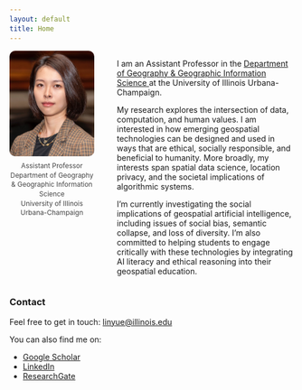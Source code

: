 ```yaml
---
layout: default
title: Home
---
```


<div style="display: flex; align-items: flex-start; gap: 40px; margin-bottom: 1.5em; flex-wrap: wrap;">
  <div style="flex-shrink: 0; width: 150px; text-align: center;">
    <img src="assets/photo.jpeg" alt="Yue Lin" 
         style="border-radius: 10px; width: 100%; height: auto;" />
    <div style="margin-top: 0.5em; font-size: 0.85em; color: #444; line-height: 1.4;">
      Assistant Professor <br>
      Department of Geography & Geographic Information Science <br>
      University of Illinois Urbana-Champaign
    </div>
  </div>

  <div style="flex: 1; min-width: 250px;">
    <p>
      I am an Assistant Professor in the 
      <a href="https://ggis.illinois.edu/" target="_blank">
        Department of Geography & Geographic Information Science
      </a> 
      at the University of Illinois Urbana-Champaign.
    </p>
    <p>
      My research explores the intersection of data, computation, and human values. I am interested in how emerging geospatial technologies can be designed and used in ways that are ethical, socially responsible, and beneficial to humanity. More broadly, my interests span spatial data science, location privacy, and the societal implications of algorithmic systems.
    </p>
    <p>
      I’m currently investigating the social implications of geospatial artificial intelligence, including issues of social bias, semantic collapse, and loss of diversity. I’m also committed to helping students to engage critically with these technologies by integrating AI literacy and ethical reasoning into their geospatial education.
    </p>
  </div>
</div>

### Contact

Feel free to get in touch: <a href="mailto:linyue@illinois.edu">linyue@illinois.edu</a>  

You can also find me on:  
- [Google Scholar](https://scholar.google.com/citations?user=Pssz3IgAAAAJ&hl=en)  
- [LinkedIn](https://www.linkedin.com/in/yue-lin-9536b019b/)  
- [ResearchGate](https://www.researchgate.net/profile/Yue-Lin-14)
